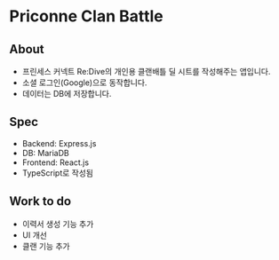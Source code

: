 # Priconne Clan Battle

## About
* 프린세스 커넥트 Re:Dive의 개인용 클랜배틀 딜 시트를 작성해주는 앱입니다.
* 소셜 로그인(Google)으로 동작합니다.
* 데이터는 DB에 저장합니다.

## Spec
* Backend: Express.js
* DB: MariaDB
* Frontend: React.js
* TypeScript로 작성됨
 
 ## Work to do
* 이력서 생성 기능 추가
* UI 개선
* 클랜 기능 추가